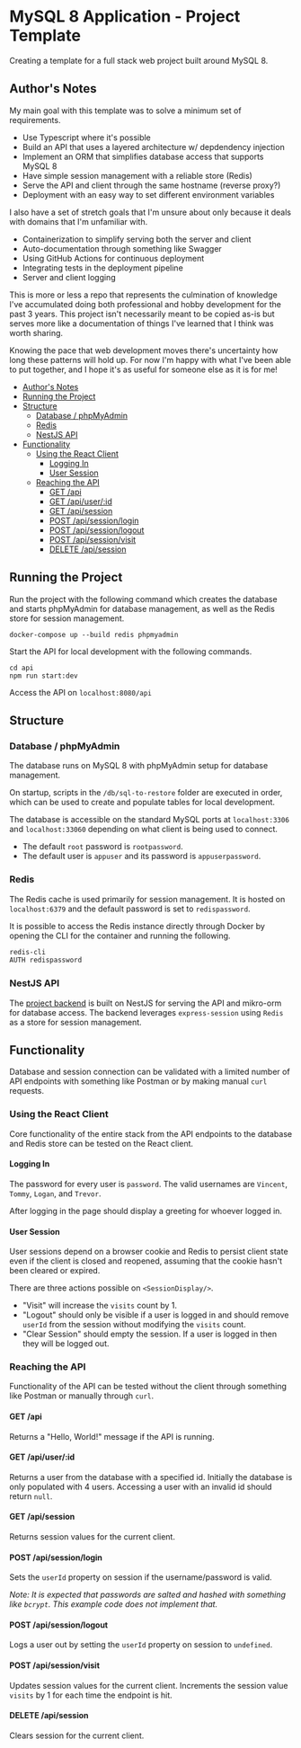 # MySQL 8 Application - Project Template <!-- omit in toc -->

Creating a template for a full stack web project built around MySQL 8.

## Author's Notes

My main goal with this template was to solve a minimum set of requirements.
- Use Typescript where it's possible
- Build an API that uses a layered architecture w/ depdendency injection
- Implement an ORM that simplifies database access that supports MySQL 8
- Have simple session management with a reliable store (Redis)
- Serve the API and client through the same hostname (reverse proxy?)
- Deployment with an easy way to set different environment variables

I also have a set of stretch goals that I'm unsure about only because it deals with domains that I'm unfamiliar with.
- Containerization to simplify serving both the server and client
- Auto-documentation through something like Swagger
- Using GitHub Actions for continuous deployment
- Integrating tests in the deployment pipeline
- Server and client logging

This is more or less a repo that represents the culmination of knowledge I've accumulated doing both professional and hobby development for the past 3 years. This project isn't necessarily meant to be copied as-is but serves more like a documentation of things I've learned that I think was worth sharing.

Knowing the pace that web development moves there's uncertainty how long these patterns will hold up. For now I'm happy with what I've been able to put together, and I hope it's as useful for someone else as it is for me!

- [Author's Notes](#authors-notes)
- [Running the Project](#running-the-project)
- [Structure](#structure)
  - [Database / phpMyAdmin](#database--phpmyadmin)
  - [Redis](#redis)
  - [NestJS API](#nestjs-api)
- [Functionality](#functionality)
  - [Using the React Client](#using-the-react-client)
    - [Logging In](#logging-in)
    - [User Session](#user-session)
  - [Reaching the API](#reaching-the-api)
    - [GET /api](#get-api)
    - [GET /api/user/:id](#get-apiuserid)
    - [GET /api/session](#get-apisession)
    - [POST /api/session/login](#post-apisessionlogin)
    - [POST /api/session/logout](#post-apisessionlogout)
    - [POST /api/session/visit](#post-apisessionvisit)
    - [DELETE /api/session](#delete-apisession)

## Running the Project

Run the project with the following command which creates the database and starts phpMyAdmin for database management, as well as the Redis store for session management.

```
docker-compose up --build redis phpmyadmin
```

Start the API for local development with the following commands.

```
cd api
npm run start:dev
```

Access the API on `localhost:8080/api`

## Structure

### Database / phpMyAdmin

The database runs on MySQL 8 with phpMyAdmin setup for database management.

On startup, scripts in the `/db/sql-to-restore` folder are executed in order, which can be used to create and populate tables for local development.

The database is accessible on the standard MySQL ports at `localhost:3306` and `localhost:33060` depending on what client is being used to connect.

- The default `root` password is `rootpassword`.
- The default user is `appuser` and its password is `appuserpassword`.

### Redis

The Redis cache is used primarily for session management. It is hosted on `localhost:6379` and the default password is set to `redispassword`.

It is possible to access the Redis instance directly through Docker by opening the CLI for the container and running the following.

```sh
redis-cli
AUTH redispassword
```

### NestJS API

The [project backend](https://github.com/vlnguyen/mysql8-project-template/blob/master/api/README.md) is built on NestJS for serving the API and mikro-orm for database access. The backend leverages `express-session` using `Redis` as a store for session management.

## Functionality

Database and session connection can be validated with a limited number of API endpoints with something like Postman or by making manual `curl` requests.

### Using the React Client

Core functionality of the entire stack from the API endpoints to the database and Redis store can be tested on the React client.

#### Logging In

The password for every user is `password`. The valid usernames are `Vincent`, `Tommy`, `Logan`, and `Trevor`. 

After logging in the page should display a greeting for whoever logged in.

#### User Session

User sessions depend on a browser cookie and Redis to persist client state even if the client is closed and reopened, assuming that the cookie hasn't been cleared or expired.

There are three actions possible on `<SessionDisplay/>`.
- "Visit" will increase the `visits` count by 1.
- "Logout" should only be visible if a user is logged in and should remove `userId` from the session without modifying the `visits` count.
- "Clear Session" should empty the session. If a user is logged in then they will be logged out.

### Reaching the API

Functionality of the API can be tested without the client through something like Postman or manually through `curl`.

#### GET /api

Returns a "Hello, World!" message if the API is running.


#### GET /api/user/:id

Returns a user from the database with a specified id. Initially the database is only populated with 4 users. Accessing a user with an invalid id should return `null`.


#### GET /api/session

Returns session values for the current client.

#### POST /api/session/login

Sets the `userId` property on session if the username/password is valid.

*Note: It is expected that passwords are salted and hashed with something like `bcrypt`. This example code does not implement that.*

#### POST /api/session/logout

Logs a user out by setting the `userId` property on session to `undefined`.

#### POST /api/session/visit

Updates session values for the current client. Increments the session value `visits` by 1 for each time the endpoint is hit.

#### DELETE /api/session

Clears session for the current client.
